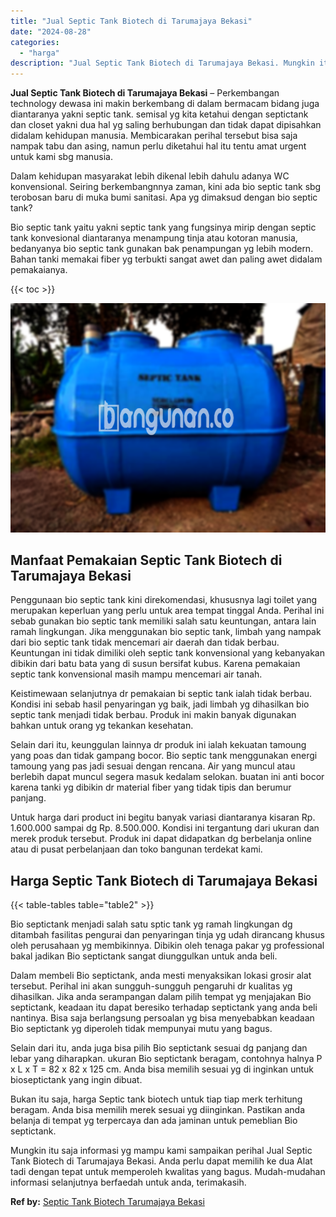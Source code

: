 ```yaml
---
title: "Jual Septic Tank Biotech di Tarumajaya Bekasi"
date: "2024-08-28"
categories: 
  - "harga"
description: "Jual Septic Tank Biotech di Tarumajaya Bekasi. Mungkin itu saja informasi yg mampu kami sampaikan perihal Jual Septic Tank Biotech di Tarumajaya Bekasi. Anda..."
---
```


**Jual Septic Tank Biotech di Tarumajaya Bekasi** – Perkembangan technology dewasa ini makin berkembang di dalam bermacam bidang juga diantaranya yakni septic tank. semisal yg kita ketahui dengan septictank dan closet yakni dua hal yg saling berhubungan dan tidak dapat dipisahkan didalam kehidupan manusia. Membicarakan perihal tersebut bisa saja nampak tabu dan asing, namun perlu diketahui hal itu tentu amat urgent untuk kami sbg manusia.

Dalam kehidupan masyarakat lebih dikenal lebih dahulu adanya WC konvensional. Seiring berkembangnnya zaman, kini ada bio septic tank sbg terobosan baru di muka bumi sanitasi. Apa yg dimaksud dengan bio septic tank?

Bio septic tank yaitu yakni septic tank yang fungsinya mirip dengan septic tank konvesional diantaranya menampung tinja atau kotoran manusia, bedanyanya bio septic tank gunakan bak penampungan yg lebih modern. Bahan tanki memakai fiber yg terbukti sangat awet dan paling awet didalam pemakaianya.

{{< toc >}}

![Jual Septic Tank Biotech di Tarumajaya Bekasi](/images/jual-bio-septictank-17.png)

## Manfaat Pemakaian Septic Tank Biotech di Tarumajaya Bekasi

Penggunaan bio septic tank kini direkomendasi, khususnya lagi toilet yang merupakan keperluan yang perlu untuk area tempat tinggal Anda. Perihal ini sebab gunakan bio septic tank memiliki salah satu keuntungan, antara lain ramah lingkungan. Jika menggunakan bio septic tank, limbah yang nampak dari bio septic tank tidak mencemari air daerah dan tidak berbau. Keuntungan ini tidak dimiliki oleh septic tank konvensional yang kebanyakan dibikin dari batu bata yang di susun bersifat kubus. Karena pemakaian septic tank konvensional masih mampu mencemari air tanah.

Keistimewaan selanjutnya dr pemakaian bi septic tank ialah tidak berbau. Kondisi ini sebab hasil penyaringan yg baik, jadi limbah yg dihasilkan bio septic tank menjadi tidak berbau. Produk ini makin banyak digunakan bahkan untuk orang yg tekankan kesehatan.

Selain dari itu, keunggulan lainnya dr produk ini ialah kekuatan tamoung yang poas dan tidak gampang bocor. Bio septic tank menggunakan energi tamoung yang pas jadi sesuai dengan rencana. Air yang muncul atau berlebih dapat muncul segera masuk kedalam selokan. buatan ini anti bocor karena tanki yg dibikin dr material fiber yang tidak tipis dan berumur panjang.

Untuk harga dari product ini begitu banyak variasi diantaranya kisaran Rp. 1.600.000 sampai dg Rp. 8.500.000. Kondisi ini tergantung dari ukuran dan merek produk tersebut. Produk ini dapat didapatkan dg berbelanja online atau di pusat perbelanjaan dan toko bangunan terdekat kami.

## Harga Septic Tank Biotech di Tarumajaya Bekasi

{{< table-tables table="table2" >}}

Bio septictank menjadi salah satu sptic tank yg ramah lingkungan dg ditambah fasilitas pengurai dan penyaringan tinja yg udah dirancang khusus oleh perusahaan yg membikinnya. Dibikin oleh tenaga pakar yg professional bakal jadikan Bio septictank sangat diunggulkan untuk anda beli.

Dalam membeli Bio septictank, anda mesti menyaksikan lokasi grosir alat tersebut. Perihal ini akan sungguh-sungguh pengaruhi dr kualitas yg dihasilkan. Jika anda serampangan dalam pilih tempat yg menjajakan Bio septictank, keadaan itu dapat beresiko terhadap septictank yang anda beli nantinya. Bisa saja berlangsung persoalan yg bisa menyebabkan keadaan Bio septictank yg diperoleh tidak mempunyai mutu yang bagus.

Selain dari itu, anda juga bisa pilih Bio septictank sesuai dg panjang dan lebar yang diharapkan. ukuran Bio septictank beragam, contohnya halnya P x L x T = 82 x 82 x 125 cm. Anda bisa memilih sesuai yg di inginkan untuk bioseptictank yang ingin dibuat.

Bukan itu saja, harga Septic tank biotech untuk tiap tiap merk terhitung beragam. Anda bisa memilih merek sesuai yg diinginkan. Pastikan anda belanja di tempat yg terpercaya dan ada jaminan untuk pemeblian Bio septictank.

Mungkin itu saja informasi yg mampu kami sampaikan perihal Jual Septic Tank Biotech di Tarumajaya Bekasi. Anda perlu dapat memilih ke dua Alat tadi dengan tepat untuk memperoleh kwalitas yang bagus. Mudah-mudahan informasi selanjutnya berfaedah untuk anda, terimakasih.

**Ref by:** [Septic Tank Biotech Tarumajaya Bekasi](https://id.wikipedia.org/wiki/Septic)
